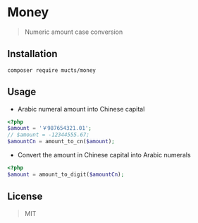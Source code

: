 # Money
> Numeric amount case conversion

## Installation

~~~shell
composer require mucts/money
~~~

## Usage

- Arabic numeral amount into Chinese capital 

~~~php
<?php
$amount = '￥987654321.01';
// $amount = -12344555.67;
$amountCn = amount_to_cn($amount);
~~~

- Convert the amount in Chinese capital into Arabic numerals

~~~php
<?php
$amount = amount_to_digit($amountCn);
~~~

## License
> MIT
